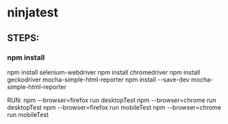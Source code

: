 # ninjatest
## STEPS:
### npm install
npm install selenium-webdriver
npm install chromedriver
npm install geckodriver
mocha-simple-html-reporter
npm install --save-dev mocha-simple-html-reporter

RUN:
npm --browser=firefox run desktopTest
npm --browser=chrome run desktopTest
npm --browser=firefox run mobileTest
npm --browser=chrome run mobileTest
